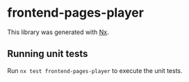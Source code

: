 # frontend-pages-player

This library was generated with [Nx](https://nx.dev).

## Running unit tests

Run `nx test frontend-pages-player` to execute the unit tests.
